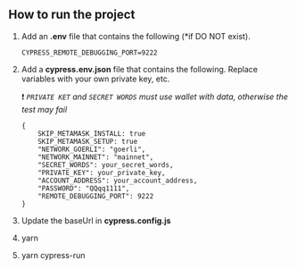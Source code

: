 ## How to run the project
1. Add an **.env** file that contains the following (*if DO NOT exist).

    ```
    CYPRESS_REMOTE_DEBUGGING_PORT=9222
    ```
2. Add a **cypress.env.json** file that contains the following. Replace variables with your own private key, etc.

    :exclamation: *`PRIVATE KET` and `SECRET WORDS` must use wallet with data, otherwise the test may fail*

    ```
    {
        SKIP_METAMASK_INSTALL: true
        SKIP_METAMASK_SETUP: true
        "NETWORK_GOERLI": "goerli",
        "NETWORK_MAINNET": "mainnet",
        "SECRET_WORDS": your_secret_words,
        "PRIVATE_KEY": your_private_key,
        "ACCOUNT_ADDRESS": your_account_address,
        "PASSWORD": "QQqq1111",
        "REMOTE_DEBUGGING_PORT": 9222
    }   
    ```
3. Update the baseUrl in **cypress.config.js**

4. yarn

5. yarn cypress-run